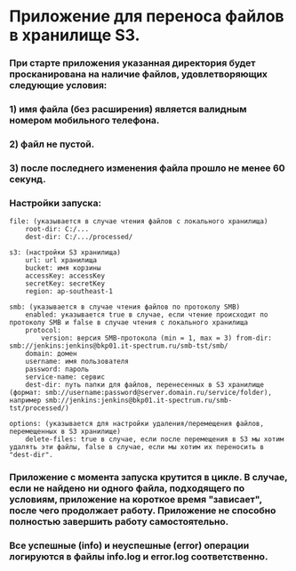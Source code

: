 # Приложение для переноса файлов в хранилище S3.

### При старте приложения указанная директория будет просканирована на наличие файлов, удовлетворяющих следующие условия:
### 1) имя файла (без расширения) является валидным номером мобильного телефона.
### 2) файл не пустой.
### 3) после последнего изменения файла прошло не менее 60 секунд.

### Настройки запуска:
    file: (указывается в случае чтения файлов с локального хранилища)
        root-dir: C:/...
        dest-dir: C:/.../processed/

    s3: (настройки S3 хранилища)
        url: url хранилища
        bucket: имя корзины
        accessKey: accessKey
        secretKey: secretKey
        region: ap-southeast-1

    smb: (указывается в случае чтения файлов по протоколу SMB)
        enabled: указывается true в случае, если чтение происходит по протоколу SMB и false в случае чтения с локального хранилища
        protocol:
            version: версия SMB-протокола (min = 1, max = 3) from-dir: smb://jenkins:jenkins@bkp01.it-spectrum.ru/smb-tst/smb/
        domain: домен
        username: имя пользователя
        password: пароль
        service-name: сервис
        dest-dir: путь папки для файлов, перенесенных в S3 хранилище (формат: smb://username:password@server.domain.ru/service/folder), например smb://jenkins:jenkins@bkp01.it-spectrum.ru/smb-tst/processed/)
    
    options: (указывается для настройки удаления/перемещения файлов, перемещенных в S3 хранилище)
        delete-files: true в случае, если после перемещения в S3 мы хотим удалять эти файлы, false в случае, если мы хотим их переносить в "dest-dir".

### Приложение с момента запуска крутится в цикле. В случае, если не найдено ни одного файла, подходящего по условиям, приложение на короткое время "зависает", после чего продолжает работу. Приложение не способно полностью завершить работу самостоятельно.


### Все успешные (info) и неуспешные (error) операции логируются в файлы info.log и error.log соответственно.
